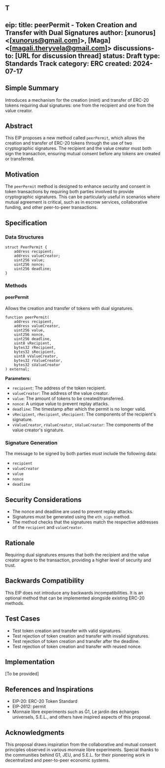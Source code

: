 T 
---
eip: <to be assigned>
title: peerPermit - Token Creation and Transfer with Dual Signatures
author: [xunorus] <[xunorus@gmail.com]>, [Maga] <[magali.theryvela@gmail.com]>
discussions-to: [URL for discussion thread]
status: Draft
type: Standards Track
category: ERC
created: 2024-07-17
---

## Simple Summary
Introduces a mechanism for the creation (mint) and transfer of ERC-20 tokens requiring dual signatures: one from the recipient and one from the value creator.

## Abstract
This EIP proposes a new method called `peerPermit`, which allows the creation and transfer of ERC-20 tokens through the use of two cryptographic signatures. The recipient and the value creator must both sign the transaction, ensuring mutual consent before any tokens are created or transferred.

## Motivation
The `peerPermit` method is designed to enhance security and consent in token transactions by requiring both parties involved to provide cryptographic signatures. This can be particularly useful in scenarios where mutual agreement is critical, such as in escrow services, collaborative funding, and other peer-to-peer transactions.

## Specification
### Data Structures
```solidity
struct PeerPermit {
    address recipient;
    address valueCreator;
    uint256 value;
    uint256 nonce;
    uint256 deadline;
}
```

### Methods
#### peerPermit
Allows the creation and transfer of tokens with dual signatures.

```solidity
function peerPermit(
    address recipient,
    address valueCreator,
    uint256 value,
    uint256 nonce,
    uint256 deadline,
    uint8 vRecipient,
    bytes32 rRecipient,
    bytes32 sRecipient,
    uint8 vValueCreator,
    bytes32 rValueCreator,
    bytes32 sValueCreator
) external;
```

**Parameters:**
- `recipient`: The address of the token recipient.
- `valueCreator`: The address of the value creator.
- `value`: The amount of tokens to be created/transferred.
- `nonce`: A unique value to prevent replay attacks.
- `deadline`: The timestamp after which the permit is no longer valid.
- `vRecipient`, `rRecipient`, `sRecipient`: The components of the recipient's signature.
- `vValueCreator`, `rValueCreator`, `sValueCreator`: The components of the value creator's signature.

### Signature Generation
The message to be signed by both parties must include the following data:
- `recipient`
- `valueCreator`
- `value`
- `nonce`
- `deadline`

## Security Considerations
- The nonce and deadline are used to prevent replay attacks.
- Signatures must be generated using the `eth_sign` method.
- The method checks that the signatures match the respective addresses of the `recipient` and `valueCreator`.

## Rationale
Requiring dual signatures ensures that both the recipient and the value creator agree to the transaction, providing a higher level of security and trust.

## Backwards Compatibility
This EIP does not introduce any backwards incompatibilities. It is an optional method that can be implemented alongside existing ERC-20 methods.

## Test Cases
- Test token creation and transfer with valid signatures.
- Test rejection of token creation and transfer with invalid signatures.
- Test rejection of token creation and transfer after the deadline.
- Test rejection of token creation and transfer with reused nonce.

## Implementation
[To be provided]

## References and Inspirations
- EIP-20: ERC-20 Token Standard
- EIP-2612: permit
- Monnaie libre experiments such as Ğ1, Le jardin des échanges universels, S.E.L., and others have inspired aspects of this proposal.

## Acknowledgments
This proposal draws inspiration from the collaborative and mutual consent principles observed in various monnaie libre experiments. Special thanks to the communities behind G1, JEU, and S.E.L. for their pioneering work in decentralized and peer-to-peer economic systems.
 